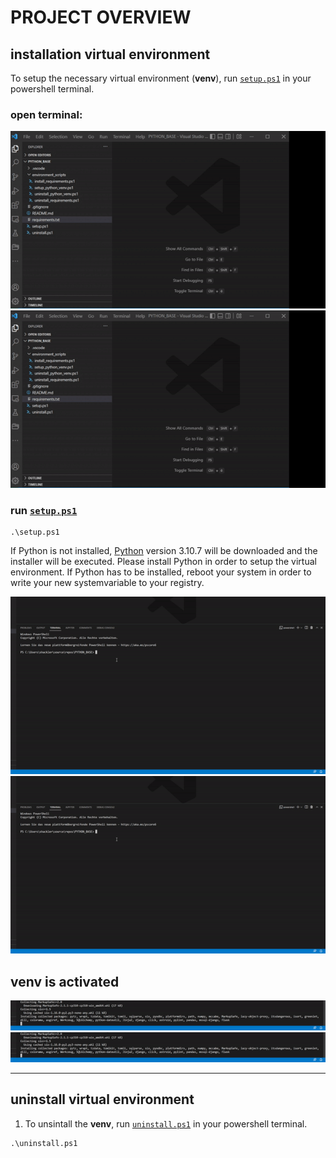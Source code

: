 # PROJECT OVERVIEW

## installation virtual environment

To setup the necessary virtual environment (**venv**), run [`setup.ps1`](setup.ps1) in your powershell terminal.

### open terminal:

![](instructions\open_terminal.gif)
![](https://github.com/Shergotty/create_py_venv_public/blob/main/instructions/open_terminal.gif)


### run [`setup.ps1`](setup.ps1) 

```{ps}
.\setup.ps1
```

If Python is not installed, [Python](https://www.python.org/downloads/) version 3.10.7 will be downloaded and the installer will be executed. Please install Python in order to setup the virtual environment. If Python has to be installed, reboot your system in order to write your new systemvariable to your registry.

![](instructions\install_requirements.gif)
![](https://github.com/Shergotty/create_py_venv_public/blob/main/instructions/install_requirements.gif)
    
## venv is activated

![](instructions\ready.gif)
![](https://github.com/Shergotty/create_py_venv_public/blob/main/instructions/ready.gif)

---
## uninstall virtual environment

1. To unsintall the **venv**, run [`uninstall.ps1`](uninstall.ps1) in your powershell terminal.

```{ps}
.\uninstall.ps1
```